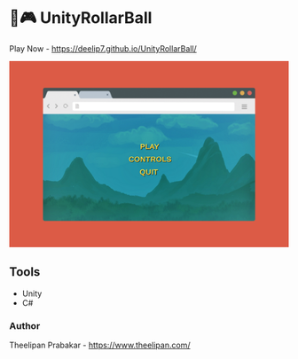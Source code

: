 # 🏀🎮 UnityRollarBall

Play Now - https://deelip7.github.io/UnityRollarBall/

<img src="https://github.com/Deelip7/weatherAPI/blob/master/img/game-mockup.png" alt="screenshot of the website" width="800"/>

## Tools

- Unity
- C#

### Author

Theelipan Prabakar - https://www.theelipan.com/


